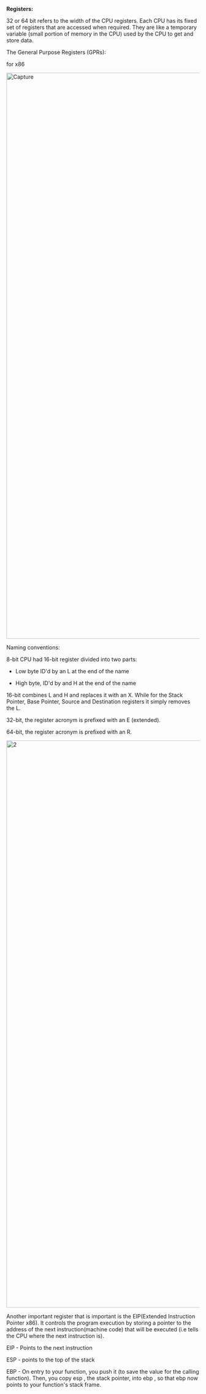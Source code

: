 **Registers:**

32 or 64 bit refers to the width of the CPU registers. Each CPU has its fixed set of registers that are accessed when required. They are like a temporary variable (small portion of memory in the CPU) used by the CPU to get and store data. 


The General Purpose Registers (GPRs): 

for x86 

<img width="1474" alt="Capture" src="https://user-images.githubusercontent.com/46513413/82863348-e552c280-9eef-11ea-8838-bb5a2c5c1887.PNG">


Naming conventions: 

8-bit CPU had 16-bit register divided into two parts: 

 - Low byte ID'd by an L at the end of the name
 
 - High byte, ID'd by and H at the end of the name

16-bit combines L and H and replaces it with an X. While for the Stack Pointer, Base Pointer, Source and Destination registers it simply removes the L. 

32-bit, the register acronym is prefixed with an E (extended). 

64-bit, the register acronym is prefixed with an R.

<img width="1477" alt="2" src="https://user-images.githubusercontent.com/46513413/82863791-0a940080-9ef1-11ea-87ce-4843199a2c97.PNG">


Another important register that is important is the EIP(Extended Instruction Pointer x86). It controls the program execution by storing a pointer to the address of the next instruction(machine code) that will be executed (i.e tells the CPU where the next instruction is).  


EIP - Points to the next instruction

ESP - points to the top of the stack

EBP - On entry to your function, you push it (to save the value for the calling function). Then, you copy esp , the stack pointer, into ebp , so that ebp now points to your function's stack frame.


